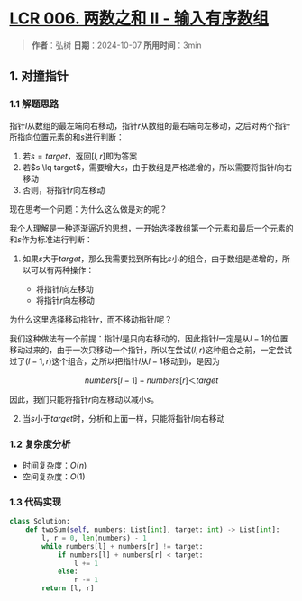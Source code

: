 # [LCR 006. 两数之和 II - 输入有序数组](https://leetcode.cn/problems/kLl5u1/description/)

> **作者**：弘树
> **日期**：2024-10-07
> **所用时间**：3min

## 1. 对撞指针

### 1.1 解题思路

指针$l$从数组的最左端向右移动，指针$r$从数组的最右端向左移动，之后对两个指针所指向位置元素的和$s$进行判断：

1. 若$s = target$，返回$[l, r]$即为答案
2. 若$s \lq target$，需要增大$s$，由于数组是严格递增的，所以需要将指针$l$向右移动
3. 否则，将指针$r$向左移动

现在思考一个问题：为什么这么做是对的呢？

我个人理解是一种逐渐逼近的思想，一开始选择数组第一个元素和最后一个元素的和$s$作为标准进行判断：

1. 如果$s$大于$target$，那么我需要找到所有比$s$小的组合，由于数组是递增的，所以可以有两种操作：
   
   - 将指针$l$向左移动
   - 将指针$r$向左移动
  
  为什么这里选择移动指针$r$，而不移动指针$l$呢？

  我们这种做法有一个前提：指针$l$是只向右移动的，因此指针$l$一定是从$l-1$的位置移动过来的，由于一次只移动一个指针，所以在尝试$(l, r)$这种组合之前，一定尝试过了$(l - 1, r)$这个组合，之所以把指针$l$从$l - 1$移动到$l$，是因为
  
$$
    numbers[l - 1] + numbers[r] ＜ target
$$

  因此，我们只能将指针$r$向左移动以减小$s$。

2. 当$s$小于$target$时，分析和上面一样，只能将指针$l$向右移动

### 1.2 复杂度分析

- 时间复杂度：$O(n)$
- 空间复杂度：$O(1)$

### 1.3 代码实现

```python
class Solution:
    def twoSum(self, numbers: List[int], target: int) -> List[int]:
        l, r = 0, len(numbers) - 1
        while numbers[l] + numbers[r] != target:
            if numbers[l] + numbers[r] < target:
                l += 1
            else:
                r -= 1
        return [l, r]
```